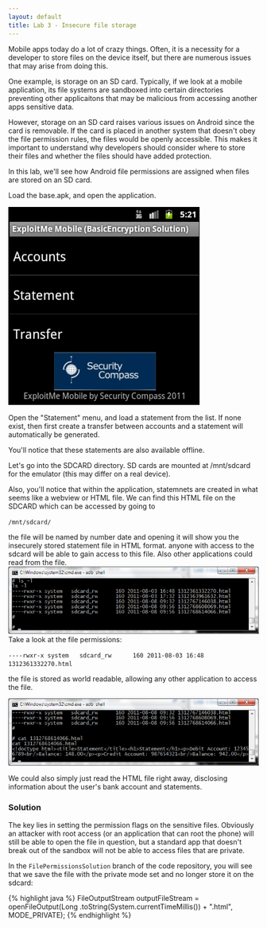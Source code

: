 ```yaml
---
layout: default
title: Lab 3 - Insecure file storage
---
```

		
Mobile apps today do a lot of crazy things.  Often, it is a necessity
for a developer to store files on the device itself, but there are
numerous issues that may arise from doing this.

One example, is storage on an SD card.  Typically, if we look at a
mobile application, its file systems are sandboxed into certain
directories preventing other applicaitons that may be malicious from
accessing another apps sensitive data.

However, storage on an SD card raises various issues on Android since
the card is removable.  If the card is placed in another system that
doesn't obey the file permission rules, the files would be openly
accessible.  This makes it important to understand why developers
should consider where to store their files and whether the files
should have added protection.

In this lab, we'll see how Android file permissions are assigned when
files are stored on an SD card.

Load the base.apk, and open the application.

![main screen](img/5_mainscreen.png)

Open the "Statement" menu, and load a statement from the list.  If none exist, then first create a transfer between accounts and a statement will automatically be generated.

You'll notice that these statements are also available offline.
   
Let's go into the SDCARD directory.  SD cards are mounted at /mnt/sdcard for the emulator (this may differ on a real device).

Also, you'll notice that within the application, statemnets are created in what seems like a webview or HTML file.  We can find this HTML file on the SDCARD which can be accessed by going to

`/mnt/sdcard/`

the file will be named by number date and opening it will show you the insecurely stored statement file in HTML format.  anyone with access to the sdcard will be able to gain access to this file.  Also other applications could read from the file.
![sdcard permissions](img/3_sdcardperms.png)
Take a look at the file permissions:

`----rwxr-x system   sdcard_rw      160 2011-08-03 16:48 1312361332270.html`

the file is stored as world readable, allowing any other application to access the file. 

![sdcard statements](img/3_sdcard_statements.png)

We could also simply just read the HTML file right away, disclosing information about the user's bank account and statements.

### Solution

The key lies in setting the permission flags on the sensitive files.
Obviously an attacker with root access (or an application that can
root the phone) will still be able to open the file in question, but a
standard app that doesn't break out of the sandbox will not be able to
access files that are private.

In the `FilePermissionsSolution` branch of the code repository, you
will see that we save the file with the private mode set and no longer
store it on the sdcard:

{% highlight java %}
FileOutputStream outputFileStream = openFileOutput(Long
                .toString(System.currentTimeMillis())
                + ".html", MODE_PRIVATE);
{% endhighlight %}
